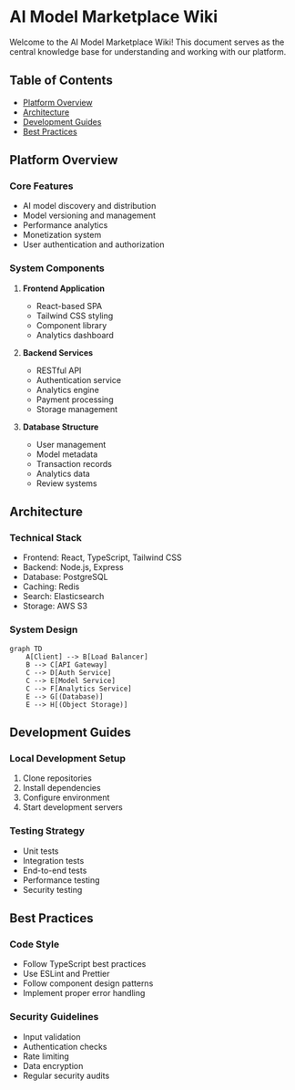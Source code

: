 # AI Model Marketplace Wiki

Welcome to the AI Model Marketplace Wiki! This document serves as the central knowledge base for understanding and working with our platform.

## Table of Contents
- [Platform Overview](#platform-overview)
- [Architecture](#architecture)
- [Development Guides](#development-guides)
- [Best Practices](#best-practices)

## Platform Overview

### Core Features
- AI model discovery and distribution
- Model versioning and management
- Performance analytics
- Monetization system
- User authentication and authorization

### System Components
1. **Frontend Application**
   - React-based SPA
   - Tailwind CSS styling
   - Component library
   - Analytics dashboard

2. **Backend Services**
   - RESTful API
   - Authentication service
   - Analytics engine
   - Payment processing
   - Storage management

3. **Database Structure**
   - User management
   - Model metadata
   - Transaction records
   - Analytics data
   - Review systems

## Architecture

### Technical Stack
- Frontend: React, TypeScript, Tailwind CSS
- Backend: Node.js, Express
- Database: PostgreSQL
- Caching: Redis
- Search: Elasticsearch
- Storage: AWS S3

### System Design
```mermaid
graph TD
    A[Client] --> B[Load Balancer]
    B --> C[API Gateway]
    C --> D[Auth Service]
    C --> E[Model Service]
    C --> F[Analytics Service]
    E --> G[(Database)]
    E --> H[(Object Storage)]
```

## Development Guides

### Local Development Setup
1. Clone repositories
2. Install dependencies
3. Configure environment
4. Start development servers

### Testing Strategy
- Unit tests
- Integration tests
- End-to-end tests
- Performance testing
- Security testing

## Best Practices

### Code Style
- Follow TypeScript best practices
- Use ESLint and Prettier
- Follow component design patterns
- Implement proper error handling

### Security Guidelines
- Input validation
- Authentication checks
- Rate limiting
- Data encryption
- Regular security audits
